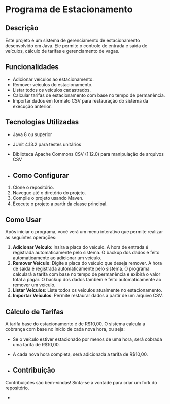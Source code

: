  # Programa de Estacionamento

## Descrição
Este projeto é um sistema de gerenciamento de estacionamento desenvolvido em Java. Ele permite o controle de entrada e saída de veículos, cálculo de tarifas e gerenciamento de vagas.

## Funcionalidades
- Adicionar veículos ao estacionamento.
- Remover veículos do estacionamento.
- Listar todos os veículos cadastrados.
- Calcular tarifas de estacionamento com base no tempo de permanência.
- Importar dados em formato CSV para restauração do sistema da execução anterior.

## Tecnologias Utilizadas
- Java 8 ou superior
- JUnit 4.13.2 para testes unitários
- Biblioteca Apache Commons CSV (1.12.0) para manipulação de arquivos CSV

- ## Como Configurar
1. Clone o repositório.
2. Navegue até o diretório do projeto.
3. Compile o projeto usando Maven.
4. Execute o projeto a partir da classe principal.

## Como Usar
Após iniciar o programa, você verá um menu interativo que permite realizar as seguintes operações:

1. **Adicionar Veículo**: Insira a placa do veículo. A hora de entrada é registrada automaticamente pelo sistema. O backup dos dados é feito automaticamente ao adicionar um veículo.
2. **Remover Veículo**: Digite a placa do veículo que deseja remover. A hora de saída é registrada automaticamente pelo sistema. O programa calculará a tarifa com base no tempo de permanência e exibirá o valor total a pagar. O backup dos dados também é feito automaticamente ao remover um veículo.
3. **Listar Veículos**: Liste todos os veículos atualmente no estacionamento.
4. **Importar Veículos**: Permite restaurar dados a partir de um arquivo CSV.

## Cálculo de Tarifas
A tarifa base do estacionamento é de R$10,00. O sistema calcula a cobrança com base no início de cada nova hora, ou seja:
- Se o veículo estiver estacionado por menos de uma hora, será cobrada uma tarifa de R$10,00.
- A cada nova hora completa, será adicionada a tarifa de R$10,00.

- ## Contribuição
Contribuições são bem-vindas! Sinta-se à vontade para criar um fork do repositório.


- 
